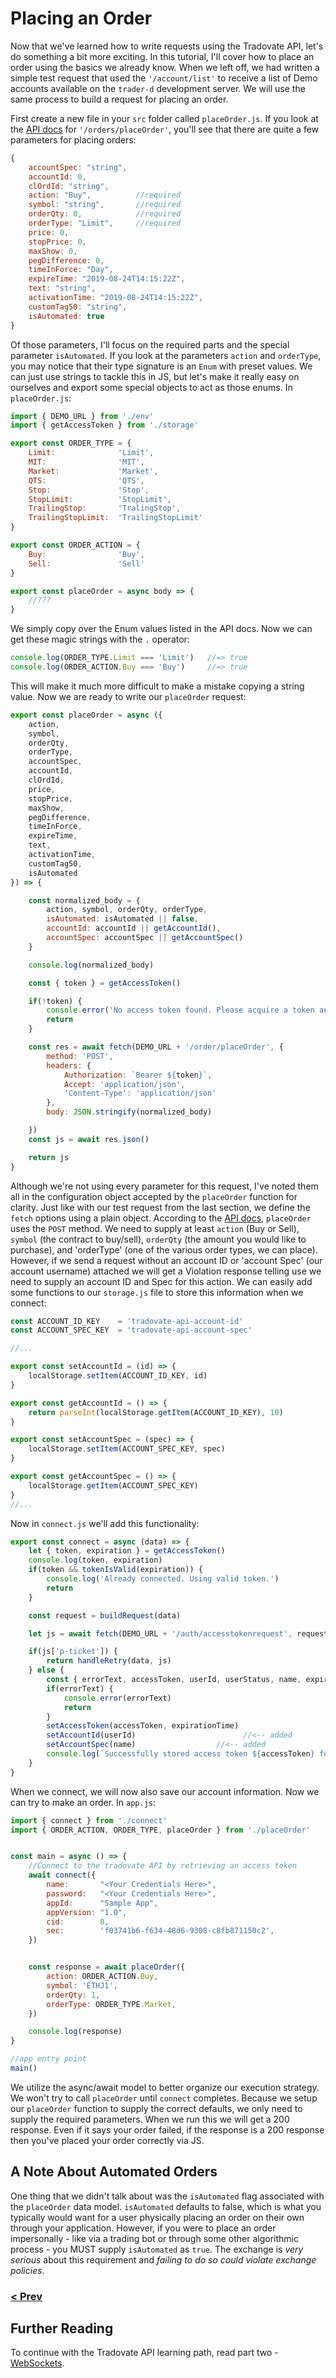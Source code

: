 # Placing an Order
Now that we've learned how to write requests using the Tradovate API, let's do something a bit more exciting. In this tutorial,
I'll cover how to place an order using the basics we already know. When we left off, we had written a simple test request that 
used the `'/account/list'` to receive a list of Demo accounts available on the `trader-d` development server. We will use the same
process to build a request for placing an order.

First create a new file in your `src` folder called `placeOrder.js`. If you look at the [API docs](https://api.tradovate.com/#operation/placeOrder)
for `'/orders/placeOrder'`, you'll see that there are quite a few parameters for placing orders:

```js
{
    accountSpec: "string",
    accountId: 0,
    clOrdId: "string",
    action: "Buy",          //required
    symbol: "string",       //required
    orderQty: 0,            //required
    orderType: "Limit",     //required
    price: 0,
    stopPrice: 0,
    maxShow: 0,
    pegDifference: 0,
    timeInForce: "Day",
    expireTime: "2019-08-24T14:15:22Z",
    text: "string",
    activationTime: "2019-08-24T14:15:22Z",
    customTag50: "string",
    isAutomated: true
}
```
Of those parameters, I'll focus on the required parts and the special parameter `isAutomated`. If you look at the parameters `action` and `orderType`,
you may notice that their type signature is an `Enum` with preset values. We can just use strings to tackle this in JS, but let's make it really easy
on ourselves and export some special objects to act as those enums. In `placeOrder.js`:

```js
import { DEMO_URL } from './env'
import { getAccessToken } from './storage'

export const ORDER_TYPE = {
    Limit:              'Limit',
    MIT:                'MIT',
    Market:             'Market',
    QTS:                'QTS',
    Stop:               'Stop',
    StopLimit:          'StopLimit',
    TrailingStop:       'TralingStop',
    TrailingStopLimit:  'TrailingStopLimit'
}

export const ORDER_ACTION = {
    Buy:                'Buy',
    Sell:               'Sell'
}

export const placeOrder = async body => {
    //???
}
```

We simply copy over the Enum values listed in the API docs. Now we can get these magic strings with the `.` operator:

```js
console.log(ORDER_TYPE.Limit === 'Limit')   //=> true
console.log(ORDER_ACTION.Buy === 'Buy')     //=> true
```

This will make it much more difficult to make a mistake copying a string value. Now we are ready to write our `placeOrder` request:

```js
export const placeOrder = async ({
    action, 
    symbol,
    orderQty,
    orderType, 
    accountSpec, 
    accountId, 
    clOrdId, 
    price, 
    stopPrice, 
    maxShow, 
    pegDifference,
    timeInForce, 
    expireTime, 
    text, 
    activationTime, 
    customTag50, 
    isAutomated
}) => {

    const normalized_body = {
        action, symbol, orderQty, orderType,
        isAutomated: isAutomated || false,
        accountId: accountId || getAccountId(),
        accountSpec: accountSpec || getAccountSpec()
    }    

    console.log(normalized_body)

    const { token } = getAccessToken()

    if(!token) {
        console.error('No access token found. Please acquire a token and try again.')
        return
    }

    const res = await fetch(DEMO_URL + '/order/placeOrder', {
        method: 'POST',
        headers: {
            Authorization: `Bearer ${token}`,
            Accept: 'application/json',
            'Content-Type': 'application/json'
        },
        body: JSON.stringify(normalized_body)

    })
    const js = await res.json()

    return js
}
```
Although we're not using every parameter for this request, I've noted them all in the configuration object accepted by the `placeOrder` function
for clarity. Just like with our test request from the last section, we define the `fetch` options using a plain object. According to the 
[API docs](https://api.tradovate.com/#operation/placeOrder), `placeOrder` uses the `POST` method. We need to supply at least  `action` (Buy or Sell), 
`symbol` (the contract to buy/sell), `orderQty` (the amount you would like to purchase), and 'orderType' (one of the various order types, we can place).
However, if we send a request without an account ID or 'account Spec' (our account username) attached we will get a Violation response telling use we need to supply an account 
ID and Spec for this action. We can easily add some functions to our `storage.js` file to store this information when we connect:

```js
const ACCOUNT_ID_KEY    = 'tradovate-api-account-id'
const ACCOUNT_SPEC_KEY  = 'tradovate-api-account-spec'

//...

export const setAccountId = (id) => {
    localStorage.setItem(ACCOUNT_ID_KEY, id)
}

export const getAccountId = () => {
    return parseInt(localStorage.getItem(ACCOUNT_ID_KEY), 10)
}

export const setAccountSpec = (spec) => {
    localStorage.setItem(ACCOUNT_SPEC_KEY, spec)
}

export const getAccountSpec = () => {
    localStorage.getItem(ACCOUNT_SPEC_KEY)
}
//...
```

Now in `connect.js` we'll add this functionality:

```js
export const connect = async (data) => {
    let { token, expiration } = getAccessToken()
    console.log(token, expiration)
    if(token && tokenIsValid(expiration)) {
        console.log('Already connected. Using valid token.')
        return
    }

    const request = buildRequest(data)

    let js = await fetch(DEMO_URL + '/auth/accesstokenrequest', request).then(res => res.json())

    if(js['p-ticket']) {
        return handleRetry(data, js) 
    } else {
        const { errorText, accessToken, userId, userStatus, name, expirationTime } = js
        if(errorText) {
            console.error(errorText)
            return
        }
        setAccessToken(accessToken, expirationTime)
        setAccountId(userId)                        //<-- added
        setAccountSpec(name)                  //<-- added
        console.log(`Successfully stored access token ${accessToken} for user {name: ${name}, ID: ${userId}, status: ${userStatus}}.`)
    }
}
```

When we connect, we will now also save our account information. Now we can try to make an order. In `app.js`:

```js
import { connect } from './connect'
import { ORDER_ACTION, ORDER_TYPE, placeOrder } from './placeOrder'


const main = async () => {
    //Connect to the tradovate API by retrieving an access token
    await connect({
        name:       "<Your Credentials Here>",
        password:   "<Your Credentials Here>",
        appId:      "Sample App",
        appVersion: "1.0",
        cid:        8,
        sec:        'f03741b6-f634-48d6-9308-c8fb871150c2',
    })


    const response = await placeOrder({
        action: ORDER_ACTION.Buy,
        symbol: 'ETHJ1',
        orderQty: 1,
        orderType: ORDER_TYPE.Market,
    })

    console.log(response)
}

//app entry point
main()

```

We utilize the async/await model to better organize our execution strategy. We won't try to call `placeOrder` until `connect` completes. Because we
setup our `placeOrder` function to supply the correct defaults, we only need to supply the required parameters. When we run this we will get a 200
response. Even if it says your order failed, if the response is a 200 response then you've placed your order correctly via JS. 

## A Note About Automated Orders
One thing that we didn't talk about was the `isAutomated` flag associated with the `placeOrder` data model. `isAutomated` defaults to false,
which is what you typically would want for a user physically placing an order on their own through your application. However, if you were to place an order
impersonally - like via a trading bot or through some other algorithmic process - you MUST supply `isAutomated` as `true`. The exchange is _very serious_ 
about this requirement and _*failing to do so could violate exchange policies*_.

### [< Prev](https://github.com/tradovate/example-api-js/tree/main/tutorial/Ex-4-Test-Request)

## Further Reading
To continue with the Tradovate API learning path, read part two - [WebSockets](https://github.com/tradovate/example-api-js/tree/main/tutorial/WebSockets/EX-05-WebSockets-Start).
